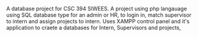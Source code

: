 A database project for CSC 394 SIWEES.
A project using php langauage using SQL database type for an admin or HR, to login in, match supervisor to intern and assign projects to intern.
Uses XAMPP control panel and it's application to craete a databases for Intern, Supervisors and projects,
